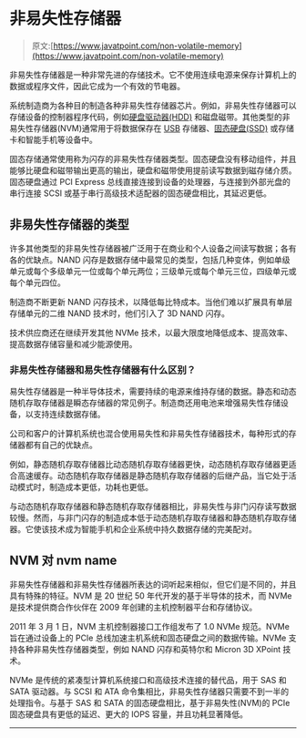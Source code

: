 # 非易失性存储器

> 原文:[https://www.javatpoint.com/non-volatile-memory](https://www.javatpoint.com/non-volatile-memory)

非易失性存储器是一种非常先进的存储技术。它不使用连续电源来保存计算机上的数据或程序文件，因此它成为一个有效的节电器。

系统制造商为各种目的制造各种非易失性存储器芯片。例如，非易失性存储器可以存储设备的控制器程序代码，例如[硬盘驱动器(HDD)](https://www.javatpoint.com/hdd) 和磁盘磁带。其他类型的非易失性存储器(NVM)通常用于将数据保存在 [USB](https://www.javatpoint.com/usb-full-form) 存储器、[固态硬盘(SSD)](https://www.javatpoint.com/ssd) 或存储卡和智能手机等设备中。

固态存储通常使用称为闪存的非易失性存储器类型。固态硬盘没有移动组件，并且能够比硬盘和磁带输出更高的输出，硬盘和磁带使用提前读写数据到磁存储介质。固态硬盘通过 PCI Express 总线直接连接到设备的处理器，与连接到外部光盘的串行连接 SCSI 或基于串行高级技术适配器的固态硬盘相比，其延迟更低。

## 非易失性存储器的类型

许多其他类型的非易失性存储器被广泛用于在商业和个人设备之间读写数据；各有各的优缺点。NAND 闪存是数据存储中最常见的类型，包括几种变体，例如单级单元或每个多级单元一位或每个单元两位；三级单元或每个单元三位，四级单元或每个单元四位。

制造商不断更新 NAND 闪存技术，以降低每比特成本。当他们难以扩展具有单层存储单元的二维 NAND 技术时，他们引入了 3D NAND 闪存。

技术供应商还在继续开发其他 NVMe 技术，以最大限度地降低成本、提高效率、提高数据存储容量和减少能源使用。

### 非易失性存储器和易失性存储器有什么区别？

易失性存储器是一种半导体技术，需要持续的电源来维持存储的数据。静态和动态随机存取存储器是瞬态存储器的常见例子。制造商还用电池来增强易失性存储设备，以支持连续数据存储。

公司和客户的计算机系统也混合使用易失性和非易失性存储器技术，每种形式的存储器都有自己的优缺点。

例如，静态随机存取存储器比动态随机存取存储器更快，动态随机存取存储器更适合高速缓存。动态随机存取存储器是静态随机存取存储器的后继产品，当它处于活动模式时，制造成本更低，功耗也更低。

与动态随机存取存储器和静态随机存取存储器相比，非易失性与非门闪存读写数据较慢。然而，与非门闪存的制造成本低于动态随机存取存储器和静态随机存取存储器。它使该技术成为智能手机和企业系统中持久数据存储的完美配对。

## NVM 对 nvm name

非易失性存储器和非易失性存储器所表达的词听起来相似，但它们是不同的，并且具有特殊的特征。NVM 是 20 世纪 50 年代开发的基于半导体的技术，而 NVMe 是技术提供商合作伙伴在 2009 年创建的主机控制器平台和存储协议。

2011 年 3 月 1 日，NVM 主机控制器接口工作组发布了 1.0 NVMe 规范。NVMe 旨在通过设备上的 PCIe 总线加速主机系统和固态硬盘之间的数据传输。NVMe 支持各种非易失性存储器类型，例如 NAND 闪存和英特尔和 Micron 3D XPoint 技术。

NVMe 是传统的紧凑型计算机系统接口和高级技术连接的替代品，用于 SAS 和 SATA 驱动器。与 SCSI 和 ATA 命令集相比，非易失性存储器只需要不到一半的处理指令。与基于 SAS 和 SATA 的固态硬盘相比，基于非易失性(NVM)的 PCIe 固态硬盘具有更低的延迟、更大的 IOPS 容量，并且功耗显著降低。

* * *
